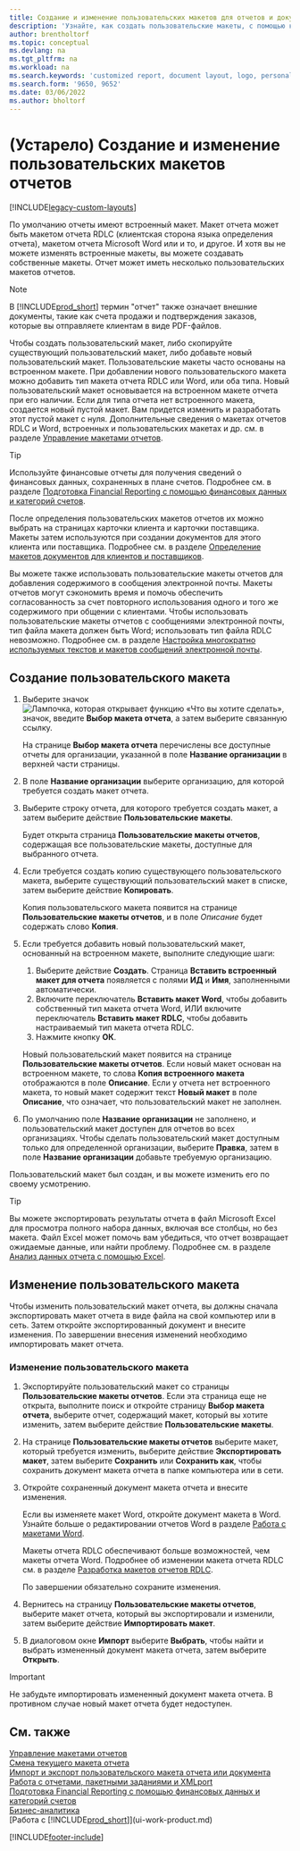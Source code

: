 ```yaml
---
title: Создание и изменение пользовательских макетов для отчетов и документов
description: 'Узнайте, как создать пользовательские макеты, с помощью которых можно персонализировать внешний вид отчета при его просмотре, печати или сохранении.'
author: brentholtorf
ms.topic: conceptual
ms.devlang: na
ms.tgt_pltfrm: na
ms.workload: na
ms.search.keywords: 'customized report, document layout, logo, personalize'
ms.search.form: '9650, 9652'
ms.date: 03/06/2022
ms.author: bholtorf
---
```

# (Устарело) Создание и изменение пользовательских макетов отчетов

[!INCLUDE[legacy-custom-layouts](includes/legacy-custom-layouts.md)]

По умолчанию отчеты имеют встроенный макет. Макет отчета может быть макетом отчета RDLC (клиентская сторона языка определения отчета), макетом отчета Microsoft Word или и то, и другое. И хотя вы не можете изменять встроенные макеты, вы можете создавать собственные макеты. Отчет может иметь несколько пользовательских макетов отчетов.

> [!NOTE]  
> В [!INCLUDE[prod_short](includes/prod_short.md)] термин "отчет" также означает внешние документы, такие как счета продажи и подтверждения заказов, которые вы отправляете клиентам в виде PDF-файлов.

Чтобы создать пользовательский макет, либо скопируйте существующий пользовательский макет, либо добавьте новый пользовательский макет. Пользовательские макеты часто основаны на встроенном макете. При добавлении нового пользовательского макета можно добавить тип макета отчета RDLC или Word, или оба типа. Новый пользовательский макет основывается на встроенном макете отчета при его наличии. Если для типа отчета нет встроенного макета, создается новый пустой макет. Вам придется изменить и разработать этот пустой макет с нуля. Дополнительные сведения о макетах отчетов RDLC и Word, встроенных и пользовательских макетах и др. см. в разделе [Управление макетами отчетов](ui-manage-report-layouts.md).  

> [!TIP]
> Используйте финансовые отчеты для получения сведений о финансовых данных, сохраненных в плане счетов. Подробнее см. в разделе [Подготовка Financial Reporting с помощью финансовых данных и категорий счетов](bi-how-work-account-schedule.md).

После определения пользовательских макетов отчетов их можно выбрать на страницах карточки клиента и карточки поставщика. Макеты затем используются при создании документов для этого клиента или поставщика. Подробнее см. в разделе [Определение макетов документов для клиентов и поставщиков](ui-define-customer-vendor-document-layouts.md).

Вы можете также использовать пользовательские макеты отчетов для добавления содержимого в сообщения электронной почты. Макеты отчетов могут сэкономить время и помочь обеспечить согласованность за счет повторного использования одного и того же содержимого при общении с клиентами. Чтобы использовать пользовательские макеты отчетов с сообщениями электронной почты, тип файла макета должен быть Word; использовать тип файла RDLC невозможно. Подробнее см. в разделе [Настройка многократно используемых текстов и макетов сообщений электронной почты](admin-how-setup-email.md#set-up-reusable-email-texts-and-layouts).

## Создание пользовательского макета

1. Выберите значок ![Лампочка, которая открывает функцию «Что вы хотите сделать»](media/ui-search/search_small.png "Что вы хотите сделать"), значок, введите **Выбор макета отчета**, а затем выберите связанную ссылку.

    На странице **Выбор макета отчета** перечислены все доступные отчеты для организации, указанной в поле **Название организации** в верхней части страницы.
2. В поле **Название организации** выберите организацию, для которой требуется создать макет отчета.
3. Выберите строку отчета, для которого требуется создать макет, а затем выберите действие **Пользовательские макеты**.  

   Будет открыта страница **Пользовательские макеты отчетов**, содержащая все пользовательские макеты, доступные для выбранного отчета.
4. Если требуется создать копию существующего пользовательского макета, выберите существующий пользовательский макет в списке, затем выберите действие **Копировать**.  

   Копия пользовательского макета появится на странице **Пользовательские макеты отчетов**, и в поле *Описание* будет содержать слово **Копия**.
5. Если требуется добавить новый пользовательский макет, основанный на встроенном макете, выполните следующие шаги:  
   1. Выберите действие **Создать**. Страница **Вставить встроенный макет для отчета** появляется с полями **ИД** и **Имя**, заполненными автоматически.
   2. Включите переключатель **Вставить макет Word**, чтобы добавить собственный тип макета отчета Word, ИЛИ включите переключатель **Вставить макет RDLC**, чтобы добавить настраиваемый тип макета отчета RDLC.
   4. Нажмите кнопку **ОК**.  

    Новый пользовательский макет появится на странице **Пользовательские макеты отчетов**. Если новый макет основан на встроенном макете, то слова **Копия встроенного макета** отображаются в поле **Описание**. Если у отчета нет встроенного макета, то новый макет содержит текст **Новый макет** в поле **Описание**, что означает, что пользовательский макет не заполнен.
6. По умолчанию поле **Название организации** не заполнено, и пользовательский макет доступен для отчетов во всех организациях. Чтобы сделать пользовательский макет доступным только для определенной организации, выберите **Правка**, затем в поле **Название организации** добавьте требуемую организацию.

Пользовательский макет был создан, и вы можете изменить его по своему усмотрению.

> [!TIP]
> Вы можете экспортировать результаты отчета в файл Microsoft Excel для просмотра полного набора данных, включая все столбцы, но без макета. Файл Excel может помочь вам убедиться, что отчет возвращает ожидаемые данные, или найти проблему. Подробнее см. в разделе [Анализ данных отчета с помощью Excel](report-analyze-excel.md).

## <a name="ModifyCustomLayout"></a>Изменение пользовательского макета

Чтобы изменить пользовательский макет отчета, вы должны сначала экспортировать макет отчета в виде файла на свой компьютер или в сеть. Затем откройте экспортированный документ и внесите изменения. По завершении внесения изменений необходимо импортировать макет отчета.

### Изменение пользовательского макета

1. Экспортируйте пользовательский макет со страницы **Пользовательские макеты отчетов**. Если эта страница еще не открыта, выполните поиск и откройте страницу **Выбор макета отчета**, выберите отчет, содержащий макет, который вы хотите изменить, затем выберите действие **Пользовательские макеты**.  
2. На странице **Пользовательские макеты отчетов** выберите макет, который требуется изменить, выберите действие **Экспортировать макет**, затем выберите **Сохранить** или **Сохранить как**, чтобы сохранить документ макета отчета в папке компьютера или в сети.  
3. Откройте сохраненный документ макета отчета и внесите изменения.

   Если вы изменяете макет Word, откройте документ макета в Word. Узнайте больше о редактировании отчетов Word в разделе [Работа с макетами Word](ui-how-add-fields-word-report-layout.md)<!--the next section [Making Changes to the Report Layout](ui-how-create-custom-report-layout.md#MakeChangesToLayout)-->.

   Макеты отчета RDLC обеспечивают больше возможностей, чем макеты отчета Word. Подробнее об изменении макета отчета RDLC см. в разделе [Разработка макетов отчетов RDLC](/dynamics-nav/Designing-RDLC-Report-Layouts).

   По завершении обязательно сохраните изменения.

4. Вернитесь на страницу **Пользовательские макеты отчетов**, выберите макет отчета, который вы экспортировали и изменили, затем выберите действие **Импортировать макет**.  

5. В диалоговом окне **Импорт** выберите **Выбрать**, чтобы найти и выбрать измененный документ макета отчета, затем выберите **Открыть**.

> [!IMPORTANT]
> Не забудьте импортировать измененный документ макета отчета. В противном случае новый макет отчета будет недоступен.

<!--
##  <a name="MakeChangesToLayout"></a> Create and modify custom report layouts

To make general formatting and layout changes, such as changing text font, adding and modifying a table, or removing a data field, just use the basic editing features of Word like you do with any Word document.

If you're designing a Word report layout from scratch or adding new data fields, then start by adding a table that includes rows and columns that will eventually hold the data fields.

> [!TIP]  
> Show the table gridlines so that you see the boundaries of table cells. Remember to hide the gridlines when you're done editing. To show or hide table gridlines, select the table, and then under **Layout** on the **Table** tab, choose **View Gridlines**.

### Embedding fonts in Word layouts for consistency

To ensure that reports always display and print with the intended fonts, wherever users open or print the reports, you can embed the fonts in the Word document. However, embedding fonts can significantly increase the size of the Word files. Learn more about embedding fonts in Word at [Embed fonts in Word, PowerPoint, or Excel](https://support.office.com/article/Embed-fonts-in-Word-PowerPoint-or-Excel-cb3982aa-ea76-4323-b008-86670f222dbc).

###  <a name="RemoveField"></a> Removing label and data fields in Word layouts

 Label and data fields of a report are contained in content controls in Word. The following figure illustrates a content control when it's selected in the Word document.  

 ![Content control for field in Word report layout.](media/nav_wordreportlayouts_contentcontrol.png "NAV_WordReportLayouts_ContentControl")  

 The name of the label or data field name displays in the content control. In the example, the field name is CompanyAddr1.  

### To remove a label or data field  

1. Right-click the field you want to delete, then choose **Remove Content Control**.  

     The content control is removed, but the field name remains as text.  

2. Delete the remaining text as needed.  

### Adding data fields

Adding data fields from a report dataset is more advanced and requires some knowledge of the report dataset. Learn more about adding fields for data, labels, and images at [Add Fields to a Word Report Layout](ui-how-add-fields-word-report-layout.md).  -->

## См. также

[Управление макетами отчетов](ui-manage-report-layouts.md)  
[Смена текущего макета отчета](ui-how-change-layout-currently-used-report.md)  
[Импорт и экспорт пользовательского макета отчета или документа](ui-how-import-and-export-report-layout.md)  
[Работа с отчетами, пакетными заданиями и XMLport](ui-work-report.md)  
[Подготовка Financial Reporting с помощью финансовых данных и категорий счетов](bi-how-work-account-schedule.md)  
[Бизнес-аналитика](bi.md)  
[Работа с [!INCLUDE[prod_short](includes/prod_short.md)]](ui-work-product.md)  

[!INCLUDE[footer-include](includes/footer-banner.md)]
